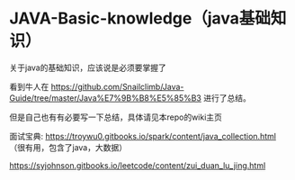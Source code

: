 # JAVA-Basic-knowledge（java基础知识）

关于java的基础知识，应该说是必须要掌握了

看到牛人在 https://github.com/Snailclimb/Java-Guide/tree/master/Java%E7%9B%B8%E5%85%B3 进行了总结。

但是自己也有有必要写一下总结，具体请见本repo的wiki主页

面试宝典: https://troywu0.gitbooks.io/spark/content/java_collection.html （很有用，包含了java，大数据）
      
  https://syjohnson.gitbooks.io/leetcode/content/zui_duan_lu_jing.html
